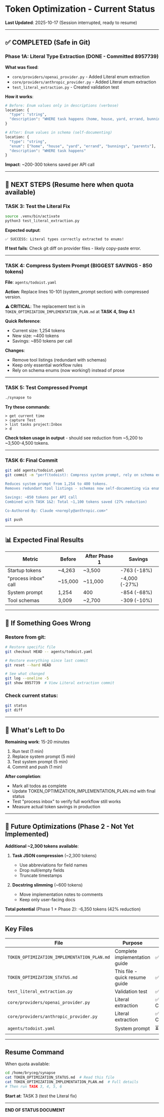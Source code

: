 # Token Optimization - Current Status

**Last Updated**: 2025-10-17 (Session interrupted, ready to resume)

---

## ✅ COMPLETED (Safe in Git)

### Phase 1A: Literal Type Extraction (DONE - Committed 8957739)

**What was fixed**:
- `core/providers/openai_provider.py` - Added Literal enum extraction
- `core/providers/anthropic_provider.py` - Added Literal enum extraction
- `test_literal_extraction.py` - Created validation test

**How it works**:
```python
# Before: Enum values only in descriptions (verbose)
location: {
  "type": "string",
  "description": "WHERE task happens (home, house, yard, errand, bunnings, parents)"
}

# After: Enum values in schema (self-documenting)
location: {
  "type": "string",
  "enum": ["home", "house", "yard", "errand", "bunnings", "parents"],
  "description": "WHERE task happens"
}
```

**Impact**: ~200-300 tokens saved per API call

---

## 🔄 NEXT STEPS (Resume here when quota available)

### TASK 3: Test the Literal Fix
```bash
source .venv/bin/activate
python3 test_literal_extraction.py
```

**Expected output**:
```
✅ SUCCESS: Literal types correctly extracted to enums!
```

**If test fails**: Check git diff on provider files - likely copy-paste error.

---

### TASK 4: Compress System Prompt (BIGGEST SAVINGS - 850 tokens)

**File**: `agents/todoist.yaml`

**Action**: Replace lines 10-101 (system_prompt section) with compressed version.

**⚠️ CRITICAL**: The replacement text is in `TOKEN_OPTIMIZATION_IMPLEMENTATION_PLAN.md` at **TASK 4, Step 4.1**

**Quick Reference**:
- Current size: 1,254 tokens
- New size: ~400 tokens
- Savings: ~850 tokens per call

**Changes**:
- Remove tool listings (redundant with schemas)
- Keep only essential workflow rules
- Rely on schema enums (now working!) instead of prose

---

### TASK 5: Test Compressed Prompt
```bash
./synapse to
```

**Try these commands**:
```
> get current time
> capture Test
> list tasks project:Inbox
> d
```

**Check token usage in output** - should see reduction from ~5,200 to ~3,500-4,500 tokens.

---

### TASK 6: Final Commit

```bash
git add agents/todoist.yaml
git commit -m "perf(todoist): Compress system prompt, rely on schema enums [TASK 4]

Reduces system prompt from 1,254 to 400 tokens.
Removes redundant tool listings - schemas now self-documenting via enums.

Savings: ~850 tokens per API call
Combined with TASK 1&2: Total ~1,100 tokens saved (27% reduction)

Co-Authored-By: Claude <noreply@anthropic.com>"

git push
```

---

## 📊 Expected Final Results

| Metric | Before | After Phase 1 | Savings |
|--------|--------|---------------|---------|
| Startup tokens | ~4,263 | ~3,500 | -763 (-18%) |
| "process inbox" call | ~15,000 | ~11,000 | -4,000 (-27%) |
| System prompt | 1,254 | 400 | -854 (-68%) |
| Tool schemas | 3,009 | ~2,700 | -309 (-10%) |

---

## 🚨 If Something Goes Wrong

### Restore from git:
```bash
# Restore specific file
git checkout HEAD -- agents/todoist.yaml

# Restore everything since last commit
git reset --hard HEAD

# See what changed
git log --oneline -5
git show 8957739  # View Literal extraction commit
```

### Check current status:
```bash
git status
git diff
```

---

## 📝 What's Left to Do

**Remaining work**: 15-20 minutes
1. Run test (1 min)
2. Replace system prompt (5 min)
3. Test system prompt (5 min)
4. Commit and push (1 min)

**After completion**:
- Mark all todos as complete
- Update TOKEN_OPTIMIZATION_IMPLEMENTATION_PLAN.md with final status
- Test "process inbox" to verify full workflow still works
- Measure actual token savings in production

---

## 🎯 Future Optimizations (Phase 2 - Not Yet Implemented)

**Additional ~2,300 tokens available**:

1. **Task JSON compression** (~2,300 tokens)
   - Use abbreviations for field names
   - Drop null/empty fields
   - Truncate timestamps

2. **Docstring slimming** (~600 tokens)
   - Move implementation notes to comments
   - Keep only user-facing docs

**Total potential** (Phase 1 + Phase 2): -6,350 tokens (42% reduction)

---

## Key Files

| File | Purpose | Status |
|------|---------|--------|
| `TOKEN_OPTIMIZATION_IMPLEMENTATION_PLAN.md` | Complete implementation guide | ✅ In repo |
| `TOKEN_OPTIMIZATION_STATUS.md` | This file - quick resume guide | ✅ In repo |
| `test_literal_extraction.py` | Validation test | ✅ In repo |
| `core/providers/openai_provider.py` | Literal extraction | ✅ Committed |
| `core/providers/anthropic_provider.py` | Literal extraction | ✅ Committed |
| `agents/todoist.yaml` | System prompt | ⏳ TODO |

---

## Resume Command

When quota available:
```bash
cd /home/bryceg/synapse
cat TOKEN_OPTIMIZATION_STATUS.md  # Read this file
cat TOKEN_OPTIMIZATION_IMPLEMENTATION_PLAN.md  # Full details
# Then run TASK 3, 4, 5, 6
```

**Start at**: TASK 3 (test the Literal fix)

---

**END OF STATUS DOCUMENT**
